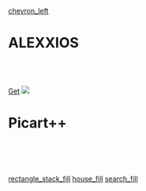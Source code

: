 <!DOCTYPE html>
<html>
<head>
<title>NOPTEAM</title>
<link rel="manifest" href="manifest.json">
<link rel="stylesheet" href="style.css">
<meta name="viewport" content="width=device-width, initial-scale=1, maximum-scale=1, minimum-scale=1, user-scalable=no, viewport-fit=cover minimal-ui standalone">
<link rel="icon" href="favicon.ico" type="image/x-icon" />
<link rel="shortcut icon" href="favicon.ico" type="image/x-icon" />
<link rel="apple-touch-icon" href="Kasaricon.png"/>
<meta name="apple-mobile-web-app-capable" content="yes">
</head>
<div class="top">
<a href="Sections" class="tab">chevron_left</a>
<h1>ALEXXIOS</h1>
</div>
<br>
<br>
<br>
</div>
<div class="apps">
<a href="Itms-services://?action=download-manifest&amp;url=https://hongzzios.github.io/sandy/plist/Picart.plist">Get</a>
<img src="img/Picart.png">
<h1>Picart++</h1>
</div>
</center>
<br>
<br>
<br>
<br>
<div class="app">	
<a href="itms-services://?action=download-manifest&amp;url=https://hongzzios.github.io/sandy/" class="tab">rectangle_stack_fill</a>
<a href="" class="tab">house_fill</a>
<a href="Search" class="tab">search_fill</a>
</div>
</html>
